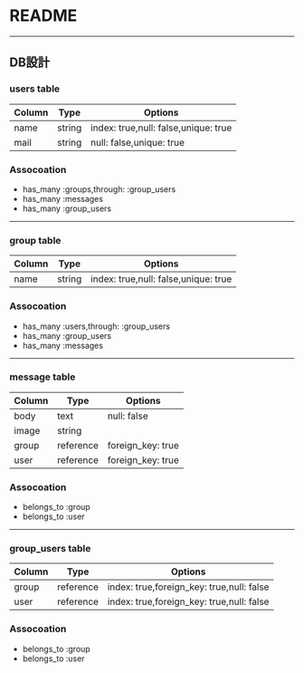 # README

* * *

## DB設計

### users table
|Column|Type|Options|
|-------|----|-------|
|name|string|index: true,null: false,unique: true|
|mail|string|null: false,unique: true|

### Assocoation
- has_many :groups,through: :group_users
- has_many :messages
- has_many :group_users

* * *

### group table
|Column|Type|Options|
|-------|----|-------|
|name|string|index: true,null: false,unique: true|

### Assocoation
- has_many :users,through: :group_users
- has_many :group_users
- has_many :messages

* * *

### message table
|Column|Type|Options|
|-------|----|-------|
|body|text|null: false|
|image|string||
|group|reference|foreign_key: true|
|user|reference|foreign_key: true|

### Assocoation
- belongs_to :group
- belongs_to :user

* * *

### group_users table
|Column|Type|Options|
|-------|----|-------|
|group|reference|index: true,foreign_key: true,null: false|
|user|reference|index: true,foreign_key: true,null: false|

### Assocoation
- belongs_to :group
- belongs_to :user

